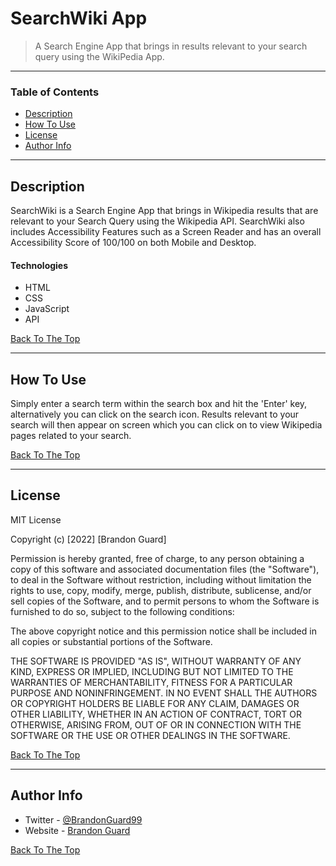 # SearchWiki App

> A Search Engine App that brings in results relevant to your search query using the WikiPedia App.

---

### Table of Contents

- [Description](#description)
- [How To Use](#how-to-use)
- [License](#license)
- [Author Info](#author-info)

---

## Description

SearchWiki is a Search Engine App that brings in Wikipedia results that are relevant to your Search Query using the Wikipedia API. SearchWiki also includes Accessibility Features such as a Screen Reader and has an overall Accessibility Score of 100/100 on both Mobile and Desktop.

#### Technologies

- HTML
- CSS
- JavaScript
- API

[Back To The Top](#searchwiki-app)

---

## How To Use

Simply enter a search term within the search box and hit the 'Enter' key, alternatively you can click on the search icon. Results relevant to your search will then appear on screen which you can click on to view Wikipedia pages related to your search.

[Back To The Top](#searchwiki-app)

---

## License

MIT License

Copyright (c) [2022] [Brandon Guard]

Permission is hereby granted, free of charge, to any person obtaining a copy
of this software and associated documentation files (the "Software"), to deal
in the Software without restriction, including without limitation the rights
to use, copy, modify, merge, publish, distribute, sublicense, and/or sell
copies of the Software, and to permit persons to whom the Software is
furnished to do so, subject to the following conditions:

The above copyright notice and this permission notice shall be included in all
copies or substantial portions of the Software.

THE SOFTWARE IS PROVIDED "AS IS", WITHOUT WARRANTY OF ANY KIND, EXPRESS OR
IMPLIED, INCLUDING BUT NOT LIMITED TO THE WARRANTIES OF MERCHANTABILITY,
FITNESS FOR A PARTICULAR PURPOSE AND NONINFRINGEMENT. IN NO EVENT SHALL THE
AUTHORS OR COPYRIGHT HOLDERS BE LIABLE FOR ANY CLAIM, DAMAGES OR OTHER
LIABILITY, WHETHER IN AN ACTION OF CONTRACT, TORT OR OTHERWISE, ARISING FROM,
OUT OF OR IN CONNECTION WITH THE SOFTWARE OR THE USE OR OTHER DEALINGS IN THE
SOFTWARE.

[Back To The Top](#searchwiki-app)

---

## Author Info

- Twitter - [@BrandonGuard99](https://twitter.com/BrandonGuard99)
- Website - [Brandon Guard](https://brandonguard.com)

[Back To The Top](#searchwiki-app)
